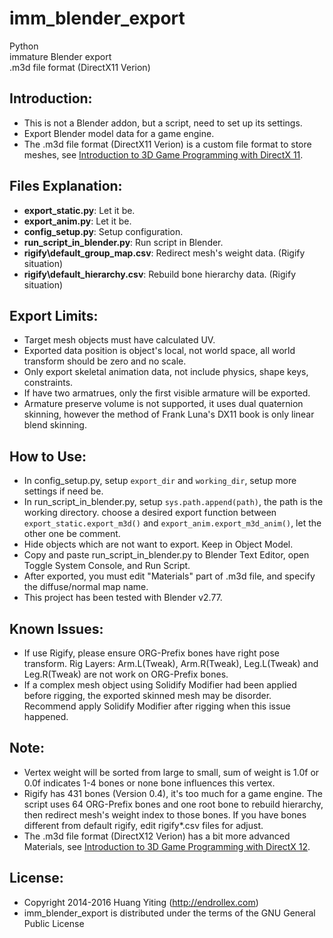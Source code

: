 imm_blender_export
==================
Python  
immature Blender export  
.m3d file format (DirectX11 Verion)

Introduction:
-------------
* This is not a Blender addon, but a script, need to set up its settings. 
* Export Blender model data for a game engine.
* The .m3d file format (DirectX11 Verion) is a custom file format to store meshes,
  see [Introduction to 3D Game Programming with DirectX 11](http://www.amazon.com/dp/1936420228/).

Files Explanation:
------------------
* **export_static.py**: Let it be.
* **export_anim.py**: Let it be.
* **config_setup.py**: Setup configuration.
* **run_script_in_blender.py**: Run script in Blender.
* **rigify\default_group_map.csv**: Redirect mesh's weight data. (Rigify situation)
* **rigify\default_hierarchy.csv**: Rebuild bone hierarchy data. (Rigify situation)

Export Limits:
--------------
* Target mesh objects must have calculated UV.
* Exported data position is object's local, not world space, all world transform should be zero and no scale.
* Only export skeletal animation data, not include physics, shape keys, constraints.
* If have two armatrues, only the first visible armature will be exported.
* Armature preserve volume is not supported, it uses dual quaternion skinning,
  however the method of Frank Luna's DX11 book is only linear blend skinning.

How to Use:
-----------
* In config_setup.py, setup `export_dir` and `working_dir`, setup more settings if need be.
* In run_script_in_blender.py, setup `sys.path.append(path)`, the path is the working directory.
  choose a desired export function between `export_static.export_m3d()` and `export_anim.export_m3d_anim()`,
  let the other one be comment.
* Hide objects which are not want to export. Keep in Object Model.
* Copy and paste run_script_in_blender.py to Blender Text Editor, open Toggle System Console, and Run Script.
* After exported, you must edit "Materials" part of .m3d file, and specify the diffuse/normal map name.
* This project has been tested with Blender v2.77.

Known Issues:
-------------
* If use Rigify, please ensure ORG-Prefix bones have right pose transform.
  Rig Layers: Arm.L(Tweak), Arm.R(Tweak), Leg.L(Tweak) and Leg.R(Tweak) are not work on ORG-Prefix bones.
* If a complex mesh object using Solidify Modifier had been applied before rigging, the exported skinned mesh may be disorder.
  Recommend apply Solidify Modifier after rigging when this issue happened.

Note:
-----
* Vertex weight will be sorted from large to small,
  sum of weight is 1.0f or 0.0f indicates 1-4 bones or none bone influences this vertex.
* Rigify has 431 bones (Version 0.4), it's too much for a game engine.
  The script uses 64 ORG-Prefix bones and one root bone to rebuild hierarchy,
  then redirect mesh's weight index to those bones.
  If you have bones different from default rigify, edit rigify\*.csv files for adjust.
* The .m3d file format (DirectX12 Verion) has a bit more advanced Materials, 
  see [Introduction to 3D Game Programming with DirectX 12](http://www.amazon.com/dp/1942270062).

License:
--------
* Copyright 2014-2016 Huang Yiting (http://endrollex.com)
* imm_blender_export is distributed under the terms of the GNU General Public License